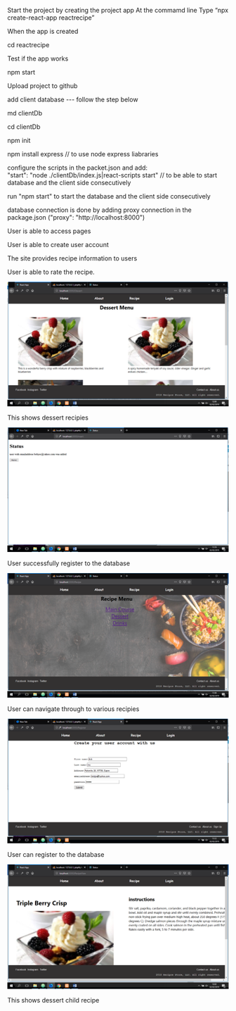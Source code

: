 Start the project by creating the project app
At the commamd line
Type “npx create-react-app reactrecipe”

When the app is created

cd reactrecipe

Test if the app works

npm start

Upload project to github

add client database --- follow the step below

md clientDb

cd clientDb

npm init

npm install express // to use node express liabraries

configure the scripts in the packet.json and add:  
"start": "node ./clientDb/index.js|react-scripts start" // to be able to start database and the client side consecutively

run "npm start" to start the database and the client side consecutively

database connection is done by adding proxy connection in the package.json ("proxy": "http://localhost:8000")

User is able to access pages

User is able to create user account

The site provides recipe information to users

User is able to rate the recipe.


![dessert-menu](src/Components/Screenshots/desser-menu.png)

This shows dessert recipies

![registeration-status](src/Components/Screenshots/user-registeration-status.png)

User successfully register to the database

![recipe-menu](src/Components/Screenshots/recipe-menu.png)

User can navigate through to various recipies

![user-registeration](src/Components/Screenshots/user-registeration.png)

User can register to the database

![dessert-child](src/Components/Screenshots/dessert-child.png)

This shows dessert child recipe
